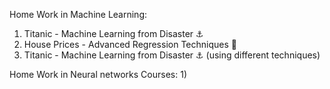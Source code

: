 Home Work in Machine Learning:
1) Titanic - Machine Learning from Disaster ⚓
2) House Prices - Advanced Regression Techniques 🏡
3) Titanic - Machine Learning from Disaster ⚓ (using different techniques)

Home Work in Neural networks Courses:
1)
